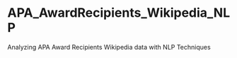 # APA_AwardRecipients_Wikipedia_NLP
Analyzing APA Award Recipients Wikipedia data with NLP Techniques
